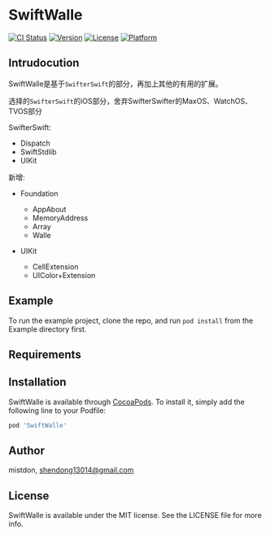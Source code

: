 # SwiftWalle

[![CI Status](https://img.shields.io/travis/mistdon/SwiftWalle.svg?style=flat)](https://travis-ci.org/mistdon/SwiftWalle)
[![Version](https://img.shields.io/cocoapods/v/SwiftWalle.svg?style=flat)](https://cocoapods.org/pods/SwiftWalle)
[![License](https://img.shields.io/cocoapods/l/SwiftWalle.svg?style=flat)](https://cocoapods.org/pods/SwiftWalle)
[![Platform](https://img.shields.io/cocoapods/p/SwiftWalle.svg?style=flat)](https://cocoapods.org/pods/SwiftWalle)

## Intrudocution

SwiftWalle是基于`SwifterSwift`的部分，再加上其他的有用的扩展。

选择的`SwifterSwift`的iOS部分，舍弃SwifterSwifter的MaxOS、WatchOS、TVOS部分

SwifterSwift:

- Dispatch
- SwiftStdlib
- UIKit

新增:

- Foundation
  - AppAbout
  - MemoryAddress
  - Array
  - Walle

- UIKit
  - CellExtension
  - UIColor+Extension


## Example

To run the example project, clone the repo, and run `pod install` from the Example directory first.

## Requirements

## Installation

SwiftWalle is available through [CocoaPods](https://cocoapods.org). To install
it, simply add the following line to your Podfile:

```ruby
pod 'SwiftWalle'
```

## Author

mistdon, shendong13014@gmail.com

## License

SwiftWalle is available under the MIT license. See the LICENSE file for more info.
